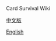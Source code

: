 Card Survival Wiki

[中文版](http://cswiki.uuppi.com/wiki/#!index.md)

[English](http://cswiki.uuppi.com/en/#!index.md)
